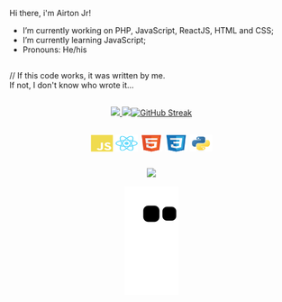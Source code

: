 Hi there, i'm Airton Jr!

-  I’m currently working on PHP, JavaScript, ReactJS, HTML and CSS;
-  I’m currently learning JavaScript;
-  Pronouns: He/his

##

<div>
// If this code works, it was written by me.<br>
 If not, I don't know who wrote it...
</div>

##


<div align="center">
  <a href="https://github.com/airtonvasconcelosjr">
  <img height="195em" src="https://github-readme-stats.vercel.app/api?username=airtonvasconcelosjr&show_icons=true&theme=dark&include_all_commits=true&count_private=true"/>
  <img src="[![GitHub Streak](https://github-readme-streak-stats.herokuapp.com/?user=airtonvasconcelosjr&theme=dark)](https://git.io/streak-stats)/>
</div>
  
[![GitHub Streak](https://github-readme-streak-stats.herokuapp.com/?user=airtonvasconcelosjr&theme=dark)](https://git.io/streak-stats) 
  
<div style="display: inline_block"><br>
  <img align="center" alt="Rafa-Js" height="30" width="40" src="https://raw.githubusercontent.com/devicons/devicon/master/icons/javascript/javascript-plain.svg">
  <img align="center" alt="Rafa-React" height="30" width="40" src="https://raw.githubusercontent.com/devicons/devicon/master/icons/react/react-original.svg">
  <img align="center" alt="Rafa-HTML" height="30" width="40" src="https://raw.githubusercontent.com/devicons/devicon/master/icons/html5/html5-original.svg">
  <img align="center" alt="Rafa-CSS" height="30" width="40" src="https://raw.githubusercontent.com/devicons/devicon/master/icons/css3/css3-original.svg">
  <img align="center" alt="Rafa-Python" height="30" width="40" src="https://raw.githubusercontent.com/devicons/devicon/master/icons/python/python-original.svg">
  </div>
  
##
<div>   
    <a href="https://www.linkedin.com/in/airton-j%C3%BAnior-8b1109236/)" target="_blank"><img src="https://img.shields.io/badge/-LinkedIn-%230077B5?style=for-the-badge&logo=linkedin&logoColor=white" target="_blank"></a> 
   
  ![Snake animation](https://github.com/airtonvasconcelosjr/airtonvasconcelosjr/blob/output/github-contribution-grid-snake.svg)
  
</div>  

